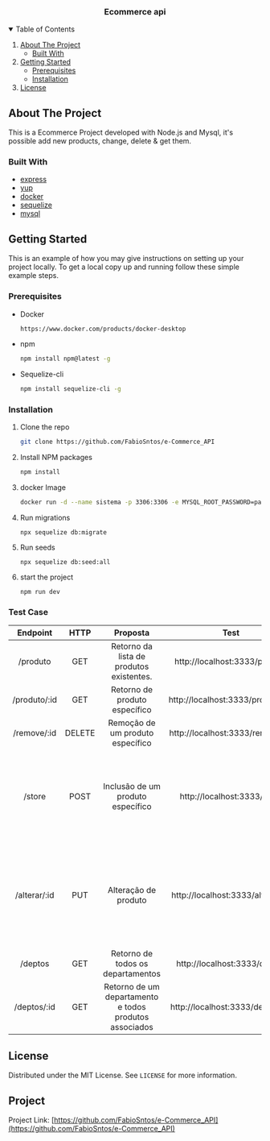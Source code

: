 <!-- PROJECT LOGO -->
<br />
<p align="center">
  <h3 align="center">Ecommerce api</h3>
</p>

<!-- TABLE OF CONTENTS -->
<details open="open">
  <summary>Table of Contents</summary>
  <ol>
    <li>
      <a href="#about-the-project">About The Project</a>
      <ul>
        <li><a href="#built-with">Built With</a></li>
      </ul>
    </li>
    <li>
      <a href="#getting-started">Getting Started</a>
      <ul>
        <li><a href="#prerequisites">Prerequisites</a></li>
        <li><a href="#installation">Installation</a></li>
      </ul>
    </li>
    <li><a href="#license">License</a></li>
  </ol>
</details>

## About The Project

This is a Ecommerce Project developed with Node.js and Mysql, it's possible add new products, change, delete & get them.  

### Built With

- [express](https://expressjs.com/)
- [yup](https://www.npmjs.com/package/yup)
- [docker](https://www.docker.com/)
- [sequelize](https://sequelize.org/)
- [mysql](https://laravel.com)

<!-- GETTING STARTED -->

## Getting Started

This is an example of how you may give instructions on setting up your project locally.
To get a local copy up and running follow these simple example steps.

### Prerequisites

- Docker
  ```sh
  https://www.docker.com/products/docker-desktop
  ```

- npm
  ```sh
  npm install npm@latest -g
  ```
- Sequelize-cli
  ```sh
  npm install sequelize-cli -g
  ```

### Installation

1. Clone the repo
   ```sh
   git clone https://github.com/FabioSntos/e-Commerce_API
   ```
2. Install NPM packages
   ```sh
   npm install
   ```
4. docker Image
   ```sh
   docker run -d --name sistema -p 3306:3306 -e MYSQL_ROOT_PASSWORD=pass -e MYSQL_DATABASE=sistema mysql:8.0.25 --default-authentication-plugin=mysql_native_password
   ```
5. Run migrations
   ```JS
   npx sequelize db:migrate
   ```
6. Run seeds
   ```JS
   npx sequelize db:seed:all
   ```
7. start the project
   ```JS
   npm run dev
   ```



### Test Case

|   Endpoint   	|  HTTP  	|                        Proposta                        	|                Test                	|                                                                    Body example                                                                    	|
|:------------:	|:------:	|:------------------------------------------------------:	|:----------------------------------:	|:--------------------------------------------------------------------------------------------------------------------------------------------------:	|
|   /produto   	|   GET  	|        Retorno da lista de produtos existentes.        	|    http://localhost:3333/produto   	|                                                                                                                                                    	|
| /produto/:id 	|   GET  	|              Retorno de produto específico             	|  http://localhost:3333/produto/:id 	|                                                                                                                                                    	|
|  /remove/:id 	| DELETE 	|            Remoção de um produto específico            	|  http://localhost:3333/remove/:id  	|                                                                                                                                                    	|
|    /store    	|  POST  	|            Inclusão de um produto específico           	|     http://localhost:3333/store    	|        {"name":"Calça Corinthians", "descricao":"Vai timão", "preco": "200", "disponivel":"1", "destaque":"1", "estoque":"1", "id_dep": "5"}       	|
| /alterar/:id 	|   PUT  	|                  Alteração de produto                  	|  http://localhost:3333/alterar/:id 	| {"name":"Calça Santos", "descricao":"Caiu na vila o peixe fuzila", "preco": "200", "disponivel":"1", "destaque":"1", "estoque":"1", "id_dep": "5"} 	|
|    /deptos   	|   GET  	|            Retorno de todos os departamentos           	|     http://localhost:3333/deptos   	|                                                                                                                                                    	|
|  /deptos/:id 	|   GET  	| Retorno de um departamento e todos produtos associados 	|  http://localhost:3333/deptos/:id  	|                                                                                                                                                    	|
## License

Distributed under the MIT License. See `LICENSE` for more information.

## Project

Project Link: [https://github.com/FabioSntos/e-Commerce_API](https://github.com/FabioSntos/e-Commerce_API)
